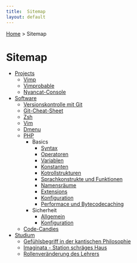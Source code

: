 ```yaml
---
title:  Sitemap
layout: default
---
```

[Home](/) > Sitemap

# Sitemap

- [Projects](/projects/index.html)
  - [Vimp](/projects/vimp.html)
  - [Vimprobable](/projects/vimprobable.html)
  - [Nyancat-Console](/projects/nyancat-console.html)
- [Software](/software/index.html)
  - [Versionskontrolle mit Git](/software/git.html)
  - [Git-Cheat-Sheet](/software/git-cheat-sheet.html)
  - [Zsh](/software/shells.html)
  - [Vim](/software/vim.html)
  - [Dmenu](/software/dmenu.html)
  - [PHP](/software/php/index.html)
    - Basics
      - [Syntax](/software/php/basics/syntax.html)
      - [Operatoren](/software/php/basics/operatoren.html)
      - [Variablen](/software/php/basics/variablen.html)
      - [Konstanten](/software/php/basics/konstanten.html)
      - [Kotrollstrukturen](/software/php/basics/kontrollstrukturen.html)
      - [Sprachkonstrukte und Funktionen](/software/php/basics/sprachkonstrukte.html)
      - [Namensräume](/software/php/basics/namensraeume.html)
      - [Extensions](/software/php/basics/erweiterungen.html)
      - [Konfiguration](/software/php/basics/konfiguration.html)
      - [Performace und Bytecodecaching](/software/php/basics/performance-caching.html)
    - Sicherheit
      - [Allgemein](/software/php/security/index.html)
      - [Konfiguration](/software/php/security/konfiguration.html)
  - [Code-Candies](software/code-candies.html)
- [Studium](/studium/index.html)
  - [Gefühlsbegriff in der kantischen Philosophie](/studium/gefuehlsbegriff-bei-kant.html)
  - [Imaginata - Station schräges Haus](/studium/imaginata.html)
  - [Rollenveränderung des Lehrers](/studium/rollenveraenderung.html)
